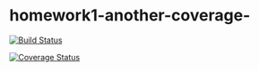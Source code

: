# homework1-another-coverage-

[![Build Status](https://travis-ci.org/mayufo/homework1-another-coverage-.svg?branch=master)](https://travis-ci.org/mayufo/homework1-another-coverage-)

[![Coverage Status](https://coveralls.io/repos/github/mayufo/homework1-another-coverage-/badge.svg?branch=master)](https://coveralls.io/github/mayufo/homework1-another-coverage-?branch=master)
